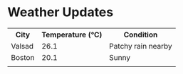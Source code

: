# Weather Updates

<!-- WEATHER-UPDATE-START -->
<table><tr><th>City</th><th>Temperature (°C)</th><th>Condition</th></tr><tr><td>Valsad</td><td>26.1</td><td>Patchy rain nearby</td></tr><tr><td>Boston</td><td>20.1</td><td>Sunny</td></tr><tr><td></td><td></td><td></td></tr></table>
<!-- WEATHER-UPDATE-END -->
